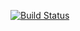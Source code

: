 
[![Build Status](https://apibeta.shippable.com/projects/5383458c689ec911003be6d9/badge/develop)](https://beta.shippable.com/projects/5383458c689ec911003be6d9)
